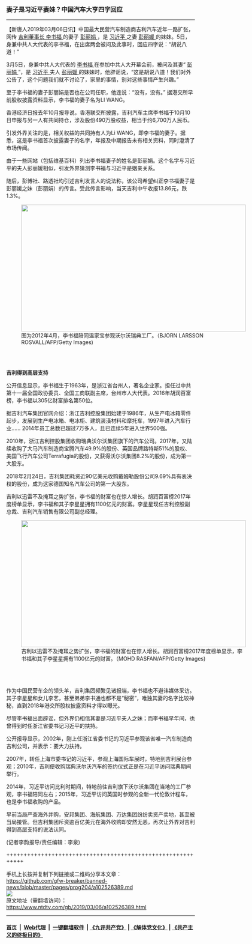 ### 妻子是习近平妻妹？中国汽车大亨四字回应
------------------------

<div class="post_content">
 <p>
  【新唐人2019年03月06日讯】中国最大民营汽车制造商吉利汽车近年一路扩张，网传
  <a href="https://www.ntdtv.com/gb/吉利董事长.htm">
   吉利董事长
  </a>
  <a href="https://www.ntdtv.com/gb/李书福.htm">
   李书福
  </a>
  的妻子
  <a href="https://www.ntdtv.com/gb/彭丽娟.htm">
   彭丽娟
  </a>
  ，是
  <a href="https://www.ntdtv.com/gb/习近平.htm">
   习近平
  </a>
  之妻
  <a href="https://www.ntdtv.com/gb/彭丽媛.htm">
   彭丽媛
  </a>
  的妹妹。5日，身兼中共人大代表的李书福，在出席两会被问及此事时，回应四字说：“胡说八道！”
 </p>
 <p>
  3月5日，身兼中共人大代表的
  <a href="https://www.ntdtv.com/gb/李书福.htm">
   李书福
  </a>
  在参加中共人大开幕会前，被问及其妻“
  <a href="https://www.ntdtv.com/gb/彭丽娟.htm">
   彭丽娟
  </a>
  ”，是
  <a href="https://www.ntdtv.com/gb/习近平.htm">
   习近平
  </a>
  夫人
  <a href="https://www.ntdtv.com/gb/彭丽媛.htm">
   彭丽媛
  </a>
  的妹妹时，他辟谣说，“这是胡说八道！我们对外公告了，这个问题我们就不讨论了，家里的事情，别对这些事情产生兴趣。”
 </p>
 <p>
  至于李书福的妻子彭丽娟是否也在公司任职，他连说：“没有，没有。” 据港交所早前股权披露资料显示，李书福的妻子名为LI WANG。
 </p>
 <p>
  香港经济日报去年10月报导说，香港联交所披露，吉利汽车主席李书福于10月10日申报与另一人有共同持仓，涉及股份490万股权益，相当于约6,700万人民币。
 </p>
 <p>
  引发外界关注的是，相关权益的共同持有人为Li WANG，即李书福的妻子。据悉，这是李书福首次披露妻子的名字，年报及中期报告未有相关资料，同时澄清了市场传闻。
 </p>
 <p>
  由于一些网站（包括维基百科）列出李书福妻子的姓名是彭丽娟。这个名字与习近平的夫人彭丽媛相似，引发外界猜测李书福与习近平是姻亲关系。
 </p>
 <p>
  随后，彭博社、路透社均引述吉利发言人的说法称，该公司希望纠正李书福妻子是彭丽媛之妹（彭丽娟）的传言。受此传言影响，当天吉利中午收报13.86元，跌1.3%。
 </p>
 <figure class="wp-caption alignnone" id="attachment_102526395" style="width: 600px">
  <a href="https://www.ntdtv.com/assets/uploads/2019/03/GettyImages-143322435.jpg">
   <img alt="" class="size-medium wp-image-102526395" height="338" src="https://www.ntdtv.com/assets/uploads/2019/03/GettyImages-143322435-600x338.jpg" width="600"/>
  </a>
  <br/><figcaption class="wp-caption-text">
   图为2012年4月，李书福陪同温家宝参观沃尔沃瑞典工厂。（BJORN LARSSON ROSVALL/AFP/Getty Images)
  </figcaption><br/>
 </figure><br/>
 <p>
  <strong>
   吉利得到高层支持
  </strong>
 </p>
 <p>
  公开信息显示，李书福生于1963年，是浙江省台州人，著名企业家。担任过中共第十一届全国政协委员、全国工商联副主席，台州市人大代表。2016年胡润百富榜，李书福以305亿财富排名第50位。
 </p>
 <p>
  据吉利汽车集团官网介绍：浙江吉利控股集团始建于1986年，从生产电冰箱零件起步，发展到生产电冰箱、电冰柜、建筑装潢材料和摩托车，1997年进入汽车行业…… 2014年员工总数已超过7万多人，且已连续5年进入世界500强。
 </p>
 <p>
  2010年，浙江吉利控股集团收购瑞典沃尔沃集团旗下的汽车公司。2017年，又陆续收购了大马汽车制造商宝腾汽车49.9%的股份、英国品牌路特斯51%的股权、美国飞行汽车公司Terrafugia的股份，又获得沃尔沃集团8.2%的股份，成为第一大股东。
 </p>
 <p>
  2018年2月24日，吉利集团耗资近90亿美元收购戴姆勒股份公司9.69%具有表决权的股份，成为这家德国知名汽车公司的第一大股东。
 </p>
 <p>
  吉利以迅雷不及掩耳之势扩张，李书福的财富也在惊人增长。胡润百富榜2017年度榜单显示，李书福和其子李星星拥有1100亿元的财富。李星星现任吉利控股副总裁、吉利汽车销售有限公司副总经理。
  <br/>
  <figure class="wp-caption alignnone" id="attachment_102526393" style="width: 600px">
   <a href="https://www.ntdtv.com/assets/uploads/2019/03/GettyImages-700078614.jpg">
    <img alt="" class="size-medium wp-image-102526393" height="338" src="https://www.ntdtv.com/assets/uploads/2019/03/GettyImages-700078614-600x338.jpg" width="600"/>
   </a>
   <br/><figcaption class="wp-caption-text">
    吉利以迅雷不及掩耳之势扩张，李书福的财富也在惊人增长。胡润百富榜2017年度榜单显示，李书福和其子李星星拥有1100亿元的财富。（MOHD RASFAN/AFP/Getty Images)
   </figcaption><br/>
  </figure><br/>
  <br/>
  作为中国民营车企的领头羊，吉利集团频繁见诸报端，李书福也不避讳媒体采访。其子李星星和女儿李艺，甚至弟弟李书通也都不是“秘密”，唯独其妻的名字比较神秘，直到2018年港交所股权披露资料才得以曝光。
 </p>
 <p>
  尽管李书福出面辟谣，但外界仍相信其妻是习近平夫人之妹；而李书福早年间，也曾得到时任浙江省委书记习近平的扶持。
 </p>
 <p>
  公开报导显示，2002年，刚上任浙江省委书记的习近平参观该省唯一汽车制造商吉利公司，并表示：要大力扶持。
 </p>
 <p>
  2007年，转任上海市委书记的习近平，参观上海国际车展时，特地到吉利展台参观；2010年，吉利便收购瑞典沃尔沃汽车的签约仪式正是在习近平访问瑞典期间举行。
 </p>
 <p>
  2014年，习近平访问比利时期间，特地前往吉利旗下沃尔沃集团在当地的工厂参观，李书福陪同左右；2015年，习近平访问英国时参观的全新一代伦敦计程车，也是李书福收购的产品。
 </p>
 <p>
  早前当局严查海外并购，安邦集团、海航集团、万达集团纷纷卖资产卖地，甚至被当局接管。但吉利集团斥资逾百亿美元在海外收购却安然无恙，再次让外界对吉利得到高层支持的说法认同。
 </p>
 <p>
  (记者李韵报导/责任编辑：李泉)
 </p>
 <div class="single_ad">
 </div>
</div>

+++++++++++++++++++++++++++++++++++++++++++++++++++++++++++<br/><br/>
手机上长按并复制下列链接或二维码分享本文章：<br/>
https://github.com/gfw-breaker/banned-news/blob/master/pages/prog204/a102526389.md <br/>
<a href='https://github.com/gfw-breaker/banned-news/blob/master/pages/prog204/a102526389.md'><img src='https://github.com/gfw-breaker/banned-news/blob/master/pages/prog204/a102526389.md.png'/></a> <br/>
原文地址（需翻墙访问）：https://www.ntdtv.com/gb/2019/03/06/a102526389.html


------------------------
#### [首页](https://github.com/gfw-breaker/banned-news/blob/master/README.md) &nbsp;|&nbsp; [Web代理](https://github.com/labour-camp/helloworld) &nbsp;|&nbsp; [一键翻墙软件](https://github.com/gfw-breaker/nogfw/blob/master/README.md) &nbsp;| [《九评共产党》](https://github.com/gfw-breaker/9ping.md/blob/master/README.md#九评之一评共产党是什么) | [《解体党文化》](https://github.com/gfw-breaker/jtdwh.md/blob/master/README.md) | [《共产主义的终极目的》](https://github.com/gfw-breaker/gczydzjmd.md/blob/master/README.md)

